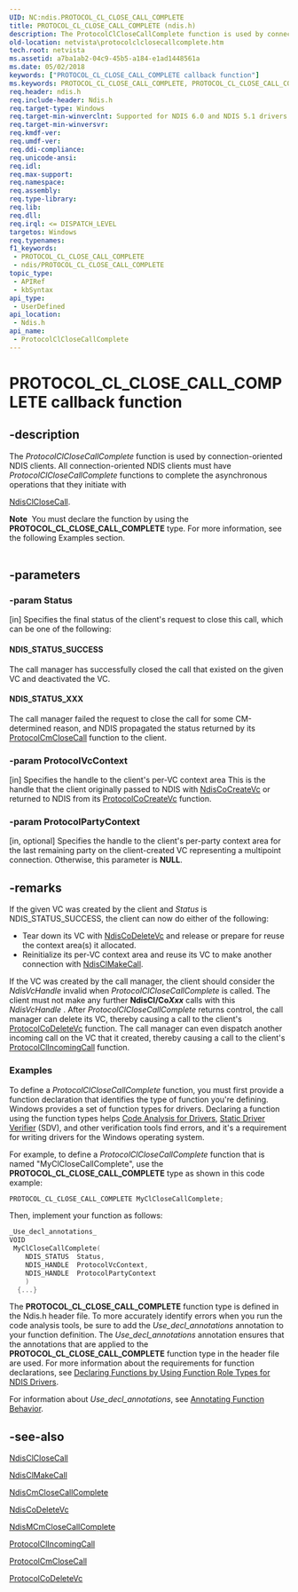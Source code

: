 ```yaml
---
UID: NC:ndis.PROTOCOL_CL_CLOSE_CALL_COMPLETE
title: PROTOCOL_CL_CLOSE_CALL_COMPLETE (ndis.h)
description: The ProtocolClCloseCallComplete function is used by connection-oriented NDIS clients.
old-location: netvista\protocolclclosecallcomplete.htm
tech.root: netvista
ms.assetid: a7ba1ab2-04c9-45b5-a184-e1ad1448561a
ms.date: 05/02/2018
keywords: ["PROTOCOL_CL_CLOSE_CALL_COMPLETE callback function"]
ms.keywords: PROTOCOL_CL_CLOSE_CALL_COMPLETE, PROTOCOL_CL_CLOSE_CALL_COMPLETE callback, ProtocolClCloseCallComplete, ProtocolClCloseCallComplete callback function [Network Drivers Starting with Windows Vista], condis_client_ref_a35e2fe4-8437-4c41-9ec1-13a8926108b5.xml, ndis/ProtocolClCloseCallComplete, netvista.protocolclclosecallcomplete
req.header: ndis.h
req.include-header: Ndis.h
req.target-type: Windows
req.target-min-winverclnt: Supported for NDIS 6.0 and NDIS 5.1 drivers (see       ProtocolClCloseCallComplete (NDIS 5.1)) in Windows Vista. Supported for NDIS 5.1 drivers (see       ProtocolClCloseCallComplete (NDIS 5.1)) in Windows XP.
req.target-min-winversvr: 
req.kmdf-ver: 
req.umdf-ver: 
req.ddi-compliance: 
req.unicode-ansi: 
req.idl: 
req.max-support: 
req.namespace: 
req.assembly: 
req.type-library: 
req.lib: 
req.dll: 
req.irql: <= DISPATCH_LEVEL
targetos: Windows
req.typenames: 
f1_keywords:
 - PROTOCOL_CL_CLOSE_CALL_COMPLETE
 - ndis/PROTOCOL_CL_CLOSE_CALL_COMPLETE
topic_type:
 - APIRef
 - kbSyntax
api_type:
 - UserDefined
api_location:
 - Ndis.h
api_name:
 - ProtocolClCloseCallComplete
---
```


# PROTOCOL_CL_CLOSE_CALL_COMPLETE callback function


## -description

The 
  <i>ProtocolClCloseCallComplete</i> function is used by connection-oriented NDIS clients. All
  connection-oriented NDIS clients must have 
  <i>ProtocolClCloseCallComplete</i> functions to complete the asynchronous operations that they initiate with
  
  <a href="https://docs.microsoft.com/windows-hardware/drivers/ddi/ndis/nf-ndis-ndisclclosecall">NdisClCloseCall</a>.
<div class="alert"><b>Note</b>  You must declare the function by using the <b>PROTOCOL_CL_CLOSE_CALL_COMPLETE</b> type.
   For more information, see the following Examples section.</div><div> </div>

## -parameters

### -param Status 

[in]
Specifies the final status of the client's request to close this call, which can be one of the
     following:
     





#### NDIS_STATUS_SUCCESS

The call manager has successfully closed the call that existed on the given VC and deactivated
       the VC.



#### NDIS_STATUS_XXX

The call manager failed the request to close the call for some CM-determined reason, and NDIS
       propagated the status returned by its 
       <a href="https://docs.microsoft.com/windows-hardware/drivers/ddi/ndis/nc-ndis-protocol_cm_close_call">ProtocolCmCloseCall</a> function to
       the client.

### -param ProtocolVcContext 

[in]
Specifies the handle to the client's per-VC context area This is the handle that the client
     originally passed to NDIS with 
     <a href="https://docs.microsoft.com/windows-hardware/drivers/ddi/ndis/nf-ndis-ndiscocreatevc">NdisCoCreateVc</a> or returned to NDIS from
     its 
     <a href="https://docs.microsoft.com/windows-hardware/drivers/ddi/ndis/nc-ndis-protocol_co_create_vc">ProtocolCoCreateVc</a> function.

### -param ProtocolPartyContext 

[in, optional]
Specifies the handle to the client's per-party context area for the last remaining party on the
     client-created VC representing a multipoint connection. Otherwise, this parameter is <b>NULL</b>.

## -remarks

If the given VC was created by the client and 
    <i>Status</i> is NDIS_STATUS_SUCCESS, the client can now do either of the following:

<ul>
<li>
Tear down its VC with 
      <a href="https://docs.microsoft.com/windows-hardware/drivers/ddi/ndis/nf-ndis-ndiscodeletevc">NdisCoDeleteVc</a> and release or prepare for
      reuse the context area(s) it allocated.

</li>
<li>
Reinitialize its per-VC context area and reuse its VC to make another connection with 
      <a href="https://docs.microsoft.com/windows-hardware/drivers/ddi/ndis/nf-ndis-ndisclmakecall">NdisClMakeCall</a>.

</li>
</ul>
If the VC was created by the call manager, the client should consider the 
    <i>NdisVcHandle</i> invalid when 
    <i>ProtocolClCloseCallComplete</i> is called. The client must not make any further 
    <b>NdisCl/Co<i>Xxx</i></b> calls with this 
    <i>NdisVcHandle</i> . After 
    <i>ProtocolClCloseCallComplete</i> returns control, the call manager can delete its VC, thereby causing a
    call to the client's 
    <a href="https://docs.microsoft.com/windows-hardware/drivers/ddi/ndis/nc-ndis-protocol_co_delete_vc">ProtocolCoDeleteVc</a> function. The
    call manager can even dispatch another incoming call on the VC that it created, thereby causing a call to
    the client's 
    <a href="https://docs.microsoft.com/windows-hardware/drivers/ddi/ndis/nc-ndis-protocol_cl_incoming_call">
    ProtocolClIncomingCall</a> function.

<h3><a id="Examples"></a><a id="examples"></a><a id="EXAMPLES"></a>Examples</h3>
To define a <i>ProtocolClCloseCallComplete</i> function, you must first provide a function declaration that identifies the type of function you're defining. Windows provides a set of function types for drivers. Declaring a function using the function types helps <a href="https://docs.microsoft.com/windows-hardware/drivers/devtest/code-analysis-for-drivers">Code Analysis for Drivers</a>, <a href="https://docs.microsoft.com/windows-hardware/drivers/devtest/static-driver-verifier">Static Driver Verifier</a> (SDV), and other verification tools find errors, and it's a requirement for writing drivers for the Windows operating system.

For example, to define a <i>ProtocolClCloseCallComplete</i> function that is named "MyClCloseCallComplete", use the <b>PROTOCOL_CL_CLOSE_CALL_COMPLETE</b> type as shown in this code example:


```cpp
PROTOCOL_CL_CLOSE_CALL_COMPLETE MyClCloseCallComplete;
```

Then, implement your function as follows:


```cpp
_Use_decl_annotations_
VOID
 MyClCloseCallComplete(
    NDIS_STATUS  Status,
    NDIS_HANDLE  ProtocolVcContext,
    NDIS_HANDLE  ProtocolPartyContext
    )
  {...}
```

The <b>PROTOCOL_CL_CLOSE_CALL_COMPLETE</b> function type is defined in the Ndis.h header file. To more accurately identify errors when you run the code analysis tools, be sure to add the _Use_decl_annotations_ annotation to your function definition.  The _Use_decl_annotations_ annotation ensures that the annotations that are applied to the <b>PROTOCOL_CL_CLOSE_CALL_COMPLETE</b> function type in the header file are used.  For more information about the requirements for function declarations, see <a href="https://docs.microsoft.com/windows-hardware/drivers/devtest/declaring-functions-by-using-function-role-types-for-ndis-drivers">Declaring Functions by Using Function Role Types for NDIS Drivers</a>.

For information about  _Use_decl_annotations_, see <a href="https://go.microsoft.com/fwlink/p/?linkid=286697">Annotating Function Behavior</a>.

## -see-also

<a href="https://docs.microsoft.com/windows-hardware/drivers/ddi/ndis/nf-ndis-ndisclclosecall">NdisClCloseCall</a>



<a href="https://docs.microsoft.com/windows-hardware/drivers/ddi/ndis/nf-ndis-ndisclmakecall">NdisClMakeCall</a>



<a href="https://docs.microsoft.com/windows-hardware/drivers/ddi/ndis/nf-ndis-ndiscmclosecallcomplete">NdisCmCloseCallComplete</a>



<a href="https://docs.microsoft.com/windows-hardware/drivers/ddi/ndis/nf-ndis-ndiscodeletevc">NdisCoDeleteVc</a>



<a href="https://docs.microsoft.com/windows-hardware/drivers/ddi/ndis/nf-ndis-ndismcmclosecallcomplete">NdisMCmCloseCallComplete</a>



<a href="https://docs.microsoft.com/windows-hardware/drivers/ddi/ndis/nc-ndis-protocol_cl_incoming_call">ProtocolClIncomingCall</a>



<a href="https://docs.microsoft.com/windows-hardware/drivers/ddi/ndis/nc-ndis-protocol_cm_close_call">ProtocolCmCloseCall</a>



<a href="https://docs.microsoft.com/windows-hardware/drivers/ddi/ndis/nc-ndis-protocol_co_delete_vc">ProtocolCoDeleteVc</a>

